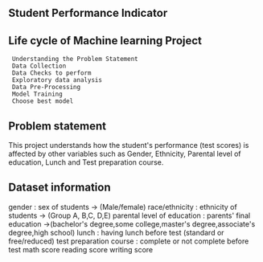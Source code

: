 ## Student Performance Indicator 


 ## Life cycle of Machine learning Project
     Understanding the Problem Statement
     Data Collection
     Data Checks to perform
     Exploratory data analysis
     Data Pre-Processing
     Model Training
     Choose best model

     
## Problem statement
 This project understands how the student's performance (test scores) is affected by other variables such as Gender, Ethnicity, Parental    level of education, Lunch and Test preparation course.

## Dataset information
  gender : sex of students -> (Male/female)
  race/ethnicity : ethnicity of students -> (Group A, B,C, D,E)
  parental level of education : parents' final education ->(bachelor's degree,some college,master's degree,associate's degree,high school)
  lunch : having lunch before test (standard or free/reduced)
  test preparation course : complete or not complete before test
  math score
  reading score
  writing score
